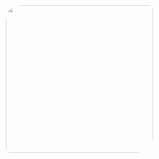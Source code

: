 <div id="header" align="center">
  <img src="https://media.giphy.com/media/3osxY9kuM2NGUfvThe/giphy.gif" width="400" style="border-radius: 40px 10px"/>
</div>
